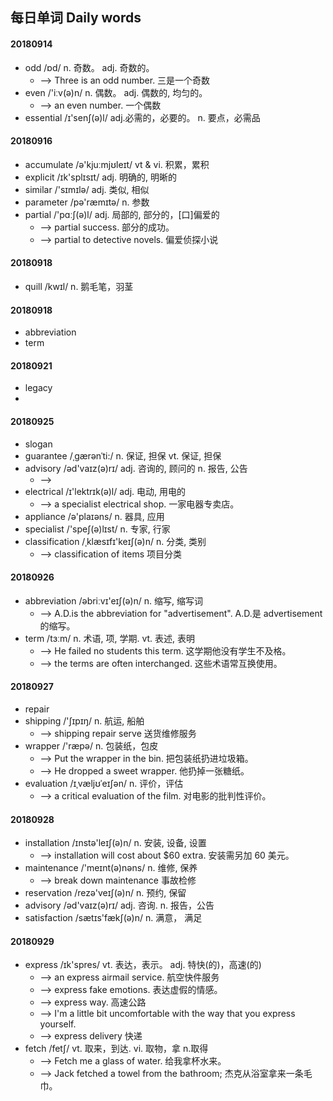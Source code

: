 ## 每日单词 Daily words


#### 20180914
  - odd   /ɒd/        n. 奇数。  adj. 奇数的。
    + --> Three is an odd number. 三是一个奇数
  - even  /'iːv(ə)n/  n. 偶数。  adj. 偶数的, 均匀的。
    + --> an even number. 一个偶数
  - essential /ɪ'senʃ(ə)l/  adj.必需的，必要的。 n. 要点，必需品

#### 20180916
  - accumulate /ə'kjuːmjʊleɪt/   vt & vi. 积累，累积
  - explicit   /ɪk'splɪsɪt/      adj. 明确的, 明晰的
  - similar    /'sɪmɪlə/         adj. 类似, 相似
  - parameter  /pə'ræmɪtə/       n. 参数
  - partial    /'pɑːʃ(ə)l/       adj. 局部的, 部分的，[口]偏爱的
    + --> partial success. 部分的成功。
    + --> partial to detective novels. 偏爱侦探小说

#### 20180918
  - quill /kwɪl/    n. 鹅毛笔，羽茎

#### 20180918
  - abbreviation
  - term

#### 20180921
  - legacy
  -

#### 20180925
  - slogan
  - guarantee  /ˌgærənˈti:/    n. 保证, 担保   vt. 保证, 担保
  - advisory   /əd'vaɪz(ə)rɪ/  adj. 咨询的, 顾问的  n. 报告, 公告
    + -->
  - electrical /ɪ'lektrɪk(ə)l/ adj. 电动, 用电的
    + --> a specialist electrical shop. 一家电器专卖店。
  - appliance  /ə'plaɪəns/   n. 器具, 应用
  - specialist /'speʃ(ə)lɪst/ n. 专家, 行家
  - classification  /ˌklæsɪfɪ'keɪʃ(ə)n/  n. 分类, 类别
    + --> classification of items 项目分类

#### 20180926
  - abbreviation /əbriːvɪ'eɪʃ(ə)n/  n. 缩写, 缩写词
    + --> A.D.is the abbreviation for "advertisement". A.D.是 advertisement 的缩写。
  - term /tɜːm/  n. 术语, 项, 学期.  vt. 表述, 表明
    + --> He failed no students this term. 这学期他没有学生不及格。
    + --> the terms are often interchanged. 这些术语常互换使用。

#### 20180927
  - repair
  - shipping  /'ʃɪpɪŋ/  n. 航运, 船舶
    + --> shipping repair serve 送货维修服务
  - wrapper /'ræpə/  n. 包装纸，包皮
    + --> Put the wrapper in the bin. 把包装纸扔进垃圾箱。
    + --> He dropped a sweet wrapper. 他扔掉一张糖纸。
  - evaluation /ɪˌvæljʊˈeɪʃən/  n. 评价，评估
    + --> a critical evaluation of the film. 对电影的批判性评价。

#### 20180928
  - installation  /ɪnstə'leɪʃ(ə)n/  n. 安装, 设备, 设置
    + --> installation will cost about $60 extra.  安装需另加 60 美元。
  - maintenance    /'meɪnt(ə)nəns/   n. 维修, 保养
    + --> break down maintenance  事故检修
  - reservation  /rezə'veɪʃ(ə)n/  n. 预约, 保留
  - advisory  /əd'vaɪz(ə)rɪ/   adj. 咨询.  n. 报告，公告
  - satisfaction  /sætɪs'fækʃ(ə)n/  n. 满意， 满足


#### 20180929
  - express  /ɪk'spres/ vt. 表达，表示。 adj. 特快(的)，高速(的)
    + --> an express airmail service. 航空快件服务
    + --> express fake emotions.  表达虚假的情感。
    + --> express way. 高速公路
    + --> I'm a little bit uncomfortable with the way that you express yourself.
    + --> express delivery 快递
  - fetch  /fetʃ/  vt. 取来，到达.  vi. 取物，拿  n.取得
    + --> Fetch me a glass of water. 给我拿杯水来。
    + --> Jack fetched a towel from the bathroom;  杰克从浴室拿来一条毛巾。 